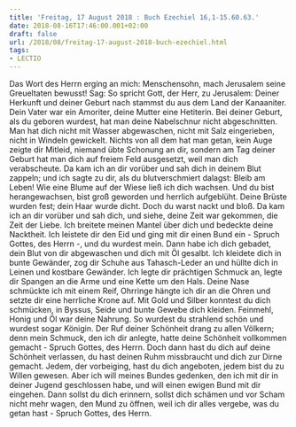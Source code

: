 ```yaml
---
title: 'Freitag, 17 August 2018 : Buch Ezechiel 16,1-15.60.63.'
date: 2018-08-16T17:46:00.001+02:00
draft: false
url: /2018/08/freitag-17-august-2018-buch-ezechiel.html
tags: 
- LECTIO
---
```


Das Wort des Herrn erging an mich: Menschensohn, mach Jerusalem seine Greueltaten bewusst! Sag: So spricht Gott, der Herr, zu Jerusalem: Deiner Herkunft und deiner Geburt nach stammst du aus dem Land der Kanaaniter. Dein Vater war ein Amoriter, deine Mutter eine Hetiterin. Bei deiner Geburt, als du geboren wurdest, hat man deine Nabelschnur nicht abgeschnitten. Man hat dich nicht mit Wasser abgewaschen, nicht mit Salz eingerieben, nicht in Windeln gewickelt. Nichts von all dem hat man getan, kein Auge zeigte dir Mitleid, niemand übte Schonung an dir, sondern am Tag deiner Geburt hat man dich auf freiem Feld ausgesetzt, weil man dich verabscheute. Da kam ich an dir vorüber und sah dich in deinem Blut zappeln; und ich sagte zu dir, als du blutverschmiert dalagst: Bleib am Leben! Wie eine Blume auf der Wiese ließ ich dich wachsen. Und du bist herangewachsen, bist groß geworden und herrlich aufgeblüht. Deine Brüste wurden fest; dein Haar wurde dicht. Doch du warst nackt und bloß. Da kam ich an dir vorüber und sah dich, und siehe, deine Zeit war gekommen, die Zeit der Liebe. Ich breitete meinen Mantel über dich und bedeckte deine Nacktheit. Ich leistete dir den Eid und ging mit dir einen Bund ein - Spruch Gottes, des Herrn -, und du wurdest mein. Dann habe ich dich gebadet, dein Blut von dir abgewaschen und dich mit Öl gesalbt. Ich kleidete dich in bunte Gewänder, zog dir Schuhe aus Tahasch-Leder an und hüllte dich in Leinen und kostbare Gewänder. Ich legte dir prächtigen Schmuck an, legte dir Spangen an die Arme und eine Kette um den Hals. Deine Nase schmückte ich mit einem Reif, Ohrringe hängte ich dir an die Ohren und setzte dir eine herrliche Krone auf. Mit Gold und Silber konntest du dich schmücken, in Byssus, Seide und bunte Gewebe dich kleiden. Feinmehl, Honig und Öl war deine Nahrung. So wurdest du strahlend schön und wurdest sogar Königin. Der Ruf deiner Schönheit drang zu allen Völkern; denn mein Schmuck, den ich dir anlegte, hatte deine Schönheit vollkommen gemacht - Spruch Gottes, des Herrn. Doch dann hast du dich auf deine Schönheit verlassen, du hast deinen Ruhm missbraucht und dich zur Dirne gemacht. Jedem, der vorbeiging, hast du dich angeboten, jedem bist du zu Willen gewesen. Aber ich will meines Bundes gedenken, den ich mit dir in deiner Jugend geschlossen habe, und will einen ewigen Bund mit dir eingehen. Dann sollst du dich erinnern, sollst dich schämen und vor Scham nicht mehr wagen, den Mund zu öffnen, weil ich dir alles vergebe, was du getan hast - Spruch Gottes, des Herrn.